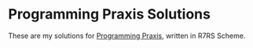 Programming Praxis Solutions
============================
These are my solutions for [Programming Praxis](http://programmingpraxis.com), written in R7RS Scheme.
